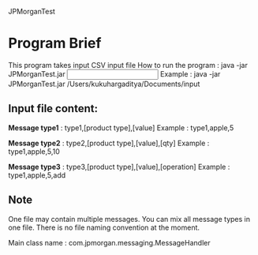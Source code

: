 JPMorganTest

# **Program Brief**
This program takes input CSV input file
How to run the program :
java -jar JPMorganTest.jar <input file path>
Example :
java -jar JPMorganTest.jar /Users/kukuhargaditya/Documents/input

## Input file content:
**Message type1** :
type1,[product type],[value]
Example :
type1,apple,5

**Message type2** :
type2,[product type],[value],[qty]
Example :
type1,apple,5,10

**Message type3** :
type3,[product type],[value],[operation]
Example :
type1,apple,5,add

## Note
One file may contain multiple messages. 
You can mix all message types in one file.
There is no file naming convention at the moment.

Main class name : com.jpmorgan.messaging.MessageHandler
